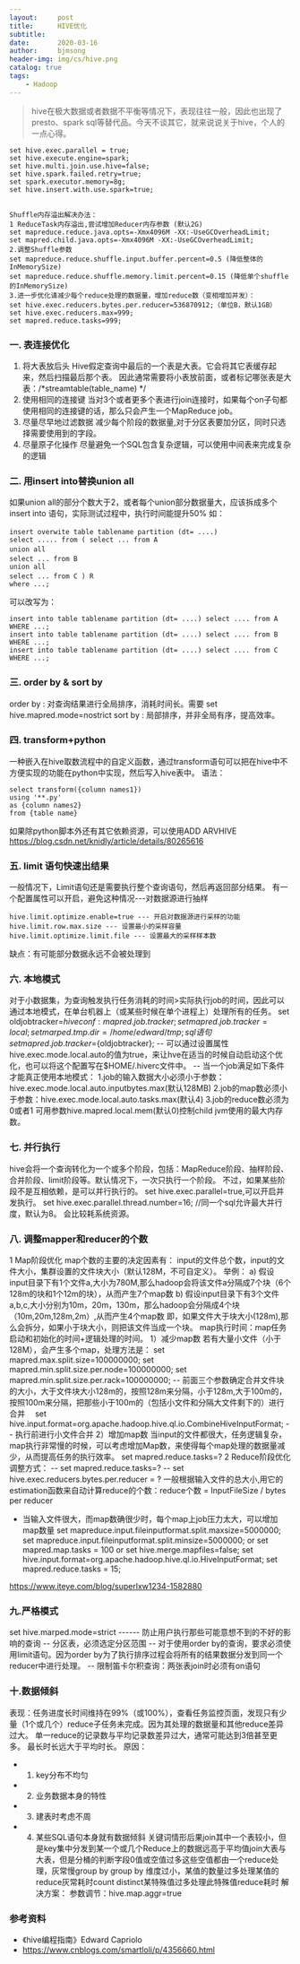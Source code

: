 ```yaml
---
layout:     post
title:      HIVE优化
subtitle:   
date:       2020-03-16
author:     bjmsong
header-img: img/cs/hive.png
catalog: true
tags:
    - Hadoop
---
```

> hive在极大数据或者数据不平衡等情况下，表现往往一般，因此也出现了presto、spark sql等替代品。今天不谈其它，就来说说关于hive，个人的一点心得。

```
set hive.exec.parallel = true;
set hive.execute.engine=spark;
set hive.multi.join.use.hive=false;
set hive.spark.failed.retry=true;
set spark.executor.memory=8g;
set hive.insert.with.use.spark=true;


Shuffle内存溢出解决办法： 
1 ReduceTask内存溢出,尝试增加Reducer内存参数 (默认2G)
set mapreduce.reduce.java.opts=-Xmx4096M -XX:-UseGCOverheadLimit;
set mapred.child.java.opts=-Xmx4096M -XX:-UseGCOverheadLimit;
2.调整Shuffle参数
set mapreduce.reduce.shuffle.input.buffer.percent=0.5 (降低整体的InMemorySize)
set mapreduce.reduce.shuffle.memory.limit.percent=0.15 (降低单个shuffle的InMemorySize)
3.进一步优化请减少每个reduce处理的数据量，增加reduce数（变相增加并发）：
set hive.exec.reducers.bytes.per.reducer=536870912;（单位B，默认1GB）
set hive.exec.reducers.max=999;
set mapred.reduce.tasks=999;
```

### 一. 表连接优化 
1. 将大表放后头
Hive假定查询中最后的一个表是大表。它会将其它表缓存起来，然后扫描最后那个表。
因此通常需要将小表放前面，或者标记哪张表是大表：/*streamtable(table_name) */
2. 使用相同的连接键
当对3个或者更多个表进行join连接时，如果每个on子句都使用相同的连接键的话，那么只会产生一个MapReduce job。
3. 尽量尽早地过滤数据
减少每个阶段的数据量,对于分区表要加分区，同时只选择需要使用到的字段。
4. 尽量原子化操作
尽量避免一个SQL包含复杂逻辑，可以使用中间表来完成复杂的逻辑



### 二. 用insert into替换union all
如果union all的部分个数大于2，或者每个union部分数据量大，应该拆成多个insert into 语句，实际测试过程中，执行时间能提升50%
如：

```
insert overwite table tablename partition (dt= ....) 　
select ..... from ( select ... from A 
union all 　
select ... from B 　
union all 
select ... from C ) R 　
where ...;
```

可以改写为：

```
insert into table tablename partition (dt= ....) select .... from A WHERE ...; 
insert into table tablename partition (dt= ....) select .... from B WHERE ...; 
insert into table tablename partition (dt= ....) select .... from C WHERE ...;
```


### 三. order by & sort by 
order by : 对查询结果进行全局排序，消耗时间长。需要 set hive.mapred.mode=nostrict
sort by : 局部排序，并非全局有序，提高效率。


### 四. transform+python
一种嵌入在hive取数流程中的自定义函数，通过transform语句可以把在hive中不方便实现的功能在python中实现，然后写入hive表中。
语法：

```
select transform({column names1})
using '**.py'
as {column names2}
from {table name}
```

如果除python脚本外还有其它依赖资源，可以使用ADD ARVHIVE
https://blog.csdn.net/knidly/article/details/80265616

### 五. limit 语句快速出结果
一般情况下，Limit语句还是需要执行整个查询语句，然后再返回部分结果。
有一个配置属性可以开启，避免这种情况---对数据源进行抽样

```
hive.limit.optimize.enable=true --- 开启对数据源进行采样的功能
hive.limit.row.max.size --- 设置最小的采样容量
hive.limit.optimize.limit.file --- 设置最大的采样样本数
```

缺点：有可能部分数据永远不会被处理到


### 六. 本地模式
对于小数据集，为查询触发执行任务消耗的时间>实际执行job的时间，因此可以通过本地模式，在单台机器上（或某些时候在单个进程上）处理所有的任务。
set oldjobtracker=${hiveconf:mapred.job.tracker}; 
set mapred.job.tracker=local; 　
set marped.tmp.dir=/home/edward/tmp; sql 语句 　set mapred.job.tracker=${oldjobtracker};
-- 可以通过设置属性hive.exec.mode.local.auto的值为true，来让hve在适当的时候自动启动这个优化，也可以将这个配置写在$HOME/.hiverc文件中。
-- 当一个job满足如下条件才能真正使用本地模式：
1.job的输入数据大小必须小于参数：hive.exec.mode.local.auto.inputbytes.max(默认128MB)
2.job的map数必须小于参数：hive.exec.mode.local.auto.tasks.max(默认4)
3.job的reduce数必须为0或者1
可用参数hive.mapred.local.mem(默认0)控制child jvm使用的最大内存数。



### 七. 并行执行
hive会将一个查询转化为一个或多个阶段，包括：MapReduce阶段、抽样阶段、合并阶段、limit阶段等。默认情况下，一次只执行一个阶段。 不过，如果某些阶段不是互相依赖，是可以并行执行的。
set hive.exec.parallel=true,可以开启并发执行。
set hive.exec.parallel.thread.number=16; //同一个sql允许最大并行度，默认为8。
会比较耗系统资源。


### 八. 调整mapper和reducer的个数
1 Map阶段优化
map个数的主要的决定因素有： input的文件总个数，input的文件大小，集群设置的文件块大小（默认128M，不可自定义）。
举例：
a) 假设input目录下有1个文件a,大小为780M,那么hadoop会将该文件a分隔成7个块（6个128m的块和1个12m的块），从而产生7个map数
b) 假设input目录下有3个文件a,b,c,大小分别为10m，20m，130m，那么hadoop会分隔成4个块（10m,20m,128m,2m）,从而产生4个map数
即，如果文件大于块大小(128m),那么会拆分，如果小于块大小，则把该文件当成一个块。
map执行时间：map任务启动和初始化的时间+逻辑处理的时间。
1）减少map数
若有大量小文件（小于128M），会产生多个map，处理方法是：
set mapred.max.split.size=100000000; set mapred.min.split.size.per.node=100000000; set mapred.min.split.size.per.rack=100000000; 
-- 前面三个参数确定合并文件块的大小，大于文件块大小128m的，按照128m来分隔，小于128m,大于100m的，按照100m来分隔，把那些小于100m的（包括小文件和分隔大文件剩下的）进行合并
　set hive.input.format=org.apache.hadoop.hive.ql.io.CombineHiveInputFormat; -- 执行前进行小文件合并 2）增加map数
当input的文件都很大，任务逻辑复杂，map执行非常慢的时候，可以考虑增加Map数，来使得每个map处理的数据量减少，从而提高任务的执行效率。
set mapred.reduce.tasks=?
2 Reduce阶段优化
调整方式：
-- set mapred.reduce.tasks=?
-- set hive.exec.reducers.bytes.per.reducer = ?
一般根据输入文件的总大小,用它的estimation函数来自动计算reduce的个数：reduce个数 = InputFileSize / bytes per reducer


- 当输入文件很大，而map数确很少时，每个map上job压力太大，可以增加map数量
set mapreduce.input.fileinputformat.split.maxsize=5000000;
set mapreduce.input.fileinputformat.split.minsize=5000000;
or  set mapred.map.tasks = 100
or
set hive.merge.mapfiles=false;
set hive.input.format=org.apache.hadoop.hive.ql.io.HiveInputFormat;
set mapred.reduce.tasks = 15;

https://www.iteye.com/blog/superlxw1234-1582880


### 九.严格模式
set hive.marped.mode=strict ------ 防止用户执行那些可能意想不到的不好的影响的查询
-- 分区表，必须选定分区范围
-- 对于使用order by的查询，要求必须使用limit语句。因为order by为了执行排序过程会将所有的结果数据分发到同一个reducer中进行处理。
-- 限制笛卡尔积查询：两张表join时必须有on语句



### 十.数据倾斜
表现：任务进度长时间维持在99%（或100%），查看任务监控页面，发现只有少量（1个或几个）reduce子任务未完成。因为其处理的数据量和其他reduce差异过大。
单一reduce的记录数与平均记录数差异过大，通常可能达到3倍甚至更多。 最长时长远大于平均时长。
原因：
- 1) key分布不均匀
- 2) 业务数据本身的特性
- 3) 建表时考虑不周
- 4) 某些SQL语句本身就有数据倾斜
关键词情形后果join其中一个表较小，但是key集中分发到某一个或几个Reduce上的数据远高于平均值join大表与大表，但是分桶的判断字段0值或空值过多这些空值都由一个reduce处理，灰常慢group by group by 维度过小，某值的数量过多处理某值的reduce灰常耗时count distinct某特殊值过多处理此特殊值reduce耗时
解决方案：
参数调节：hive.map.aggr=true



### 参考资料
- 《hive编程指南》Edward Capriolo
- https://www.cnblogs.com/smartloli/p/4356660.html